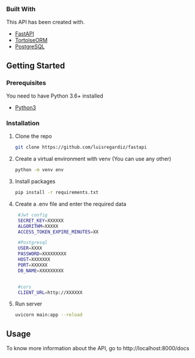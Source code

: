 ### Built With

This API has been created with.

* [FastAPI](https://fastapi.tiangolo.com/)
* [TortoiseORM](https://tortoise-orm.readthedocs.io/en/latest/)
* [PostgreSQL](https://www.postgresql.org/)




<!-- GETTING STARTED -->
## Getting Started

### Prerequisites
You need to have Python 3.6+ installed
* [Python3](https://www.python.org/downloads/)

### Installation

1. Clone the repo
   ```sh
   git clone https://github.com/luisregardiz/fastapi
   ```
2. Create a virtual environment with venv (You can use any other)
   ```sh
   python -m venv env
   ```
3. Install packages 
   ```sh
   pip install -r requirements.txt 
   ```

4. Create a .env file and enter the required data 
   ```sh
    #Jwt config
    SECRET_KEY=XXXXXX
    ALGORITHM=XXXXX
    ACCESS_TOKEN_EXPIRE_MINUTES=XX

    #Postgresql
    USER=XXXX
    PASSWORD=XXXXXXXXX
    HOST=XXXXXXX
    PORT=XXXXXX
    DB_NAME=XXXXXXXXX


    #cors 
    CLIENT_URL=http://XXXXXX
   ```
  
5. Run server 
   ```sh
   uvicorn main:app --reload 
   ```



<!-- USAGE EXAMPLES -->
## Usage

To know more information about the API, go to http://localhost:8000/docs



